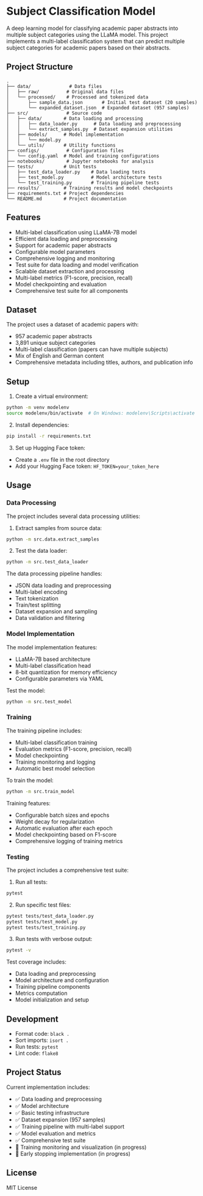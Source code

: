 # Subject Classification Model

A deep learning model for classifying academic paper abstracts into multiple subject categories using the LLaMA model. This project implements a multi-label classification system that can predict multiple subject categories for academic papers based on their abstracts.

## Project Structure

```
.
├── data/              # Data files
│   ├── raw/          # Original data files
│   └── processed/    # Processed and tokenized data
│       ├── sample_data.json       # Initial test dataset (20 samples)
│       └── expanded_dataset.json  # Expanded dataset (957 samples)
├── src/              # Source code
│   ├── data/        # Data loading and processing
│   │   ├── data_loader.py      # Data loading and preprocessing
│   │   └── extract_samples.py  # Dataset expansion utilities
│   ├── models/      # Model implementation
│   │   └── model.py
│   └── utils/       # Utility functions
├── configs/          # Configuration files
│   └── config.yaml  # Model and training configurations
├── notebooks/        # Jupyter notebooks for analysis
├── tests/           # Unit tests
│   ├── test_data_loader.py    # Data loading tests
│   ├── test_model.py          # Model architecture tests
│   └── test_training.py       # Training pipeline tests
├── results/         # Training results and model checkpoints
├── requirements.txt # Project dependencies
└── README.md        # Project documentation
```

## Features

- Multi-label classification using LLaMA-7B model
- Efficient data loading and preprocessing
- Support for academic paper abstracts
- Configurable model parameters
- Comprehensive logging and monitoring
- Test suite for data loading and model verification
- Scalable dataset extraction and processing
- Multi-label metrics (F1-score, precision, recall)
- Model checkpointing and evaluation
- Comprehensive test suite for all components

## Dataset

The project uses a dataset of academic papers with:
- 957 academic paper abstracts
- 3,891 unique subject categories
- Multi-label classification (papers can have multiple subjects)
- Mix of English and German content
- Comprehensive metadata including titles, authors, and publication info

## Setup

1. Create a virtual environment:
```bash
python -m venv modelenv
source modelenv/bin/activate  # On Windows: modelenv\Scripts\activate
```

2. Install dependencies:
```bash
pip install -r requirements.txt
```

3. Set up Hugging Face token:
- Create a `.env` file in the root directory
- Add your Hugging Face token: `HF_TOKEN=your_token_here`

## Usage

### Data Processing

The project includes several data processing utilities:

1. Extract samples from source data:
```bash
python -m src.data.extract_samples
```

2. Test the data loader:
```bash
python -m src.test_data_loader
```

The data processing pipeline handles:
- JSON data loading and preprocessing
- Multi-label encoding
- Text tokenization
- Train/test splitting
- Dataset expansion and sampling
- Data validation and filtering

### Model Implementation

The model implementation features:
- LLaMA-7B based architecture
- Multi-label classification head
- 8-bit quantization for memory efficiency
- Configurable parameters via YAML

Test the model:
```bash
python -m src.test_model
```

### Training

The training pipeline includes:
- Multi-label classification training
- Evaluation metrics (F1-score, precision, recall)
- Model checkpointing
- Training monitoring and logging
- Automatic best model selection

To train the model:
```bash
python -m src.train_model
```

Training features:
- Configurable batch sizes and epochs
- Weight decay for regularization
- Automatic evaluation after each epoch
- Model checkpointing based on F1-score
- Comprehensive logging of training metrics

### Testing

The project includes a comprehensive test suite:

1. Run all tests:
```bash
pytest
```

2. Run specific test files:
```bash
pytest tests/test_data_loader.py
pytest tests/test_model.py
pytest tests/test_training.py
```

3. Run tests with verbose output:
```bash
pytest -v
```

Test coverage includes:
- Data loading and preprocessing
- Model architecture and configuration
- Training pipeline components
- Metrics computation
- Model initialization and setup

## Development

- Format code: `black .`
- Sort imports: `isort .`
- Run tests: `pytest`
- Lint code: `flake8`

## Project Status

Current implementation includes:
- ✅ Data loading and preprocessing
- ✅ Model architecture
- ✅ Basic testing infrastructure
- ✅ Dataset expansion (957 samples)
- ✅ Training pipeline with multi-label support
- ✅ Model evaluation and metrics
- ✅ Comprehensive test suite
- 🔄 Training monitoring and visualization (in progress)
- 🔄 Early stopping implementation (in progress)

## License

MIT License